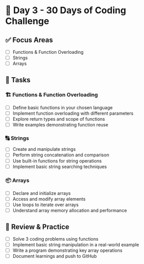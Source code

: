 # 🚀 Day 3 - 30 Days of Coding Challenge

## ✅ Focus Areas
- [ ] Functions & Function Overloading
- [ ] Strings
- [ ] Arrays

## 📌 Tasks
### 🏗 Functions & Function Overloading
- [ ] Define basic functions in your chosen language
- [ ] Implement function overloading with different parameters
- [ ] Explore return types and scope of functions
- [ ] Write examples demonstrating function reuse

### 🔠 Strings
- [ ] Create and manipulate strings
- [ ] Perform string concatenation and comparison
- [ ] Use built-in functions for string operations
- [ ] Implement basic string searching techniques

### 📦 Arrays
- [ ] Declare and initialize arrays
- [ ] Access and modify array elements
- [ ] Use loops to iterate over arrays
- [ ] Understand array memory allocation and performance

## 🔄 Review & Practice
- [ ] Solve 3 coding problems using functions
- [ ] Implement basic string manipulation in a real-world example
- [ ] Write a program demonstrating key array operations
- [ ] Document learnings and push to GitHub
